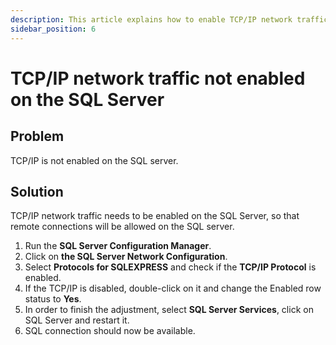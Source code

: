```yaml
---
description: This article explains how to enable TCP/IP network traffic on SQL server.
sidebar_position: 6
---
```


# TCP/IP network traffic not enabled on the SQL Server

## Problem

TCP/IP is not enabled on the SQL server.

## Solution

TCP/IP network traffic needs to be enabled on the SQL Server, so that remote connections will be allowed on the SQL server.

1. Run the **SQL Server Configuration Manager**. 
2. Click on **the SQL Server Network Configuration**. 
3. Select **Protocols for SQLEXPRESS** and check if the **TCP/IP Protocol** is enabled. 
4. If the TCP/IP is disabled, double-click on it and change the Enabled row status to **Yes**. 
5. In order to finish the adjustment, select **SQL Server Services**, click on SQL Server and restart it. 
6. SQL connection should now be available.

